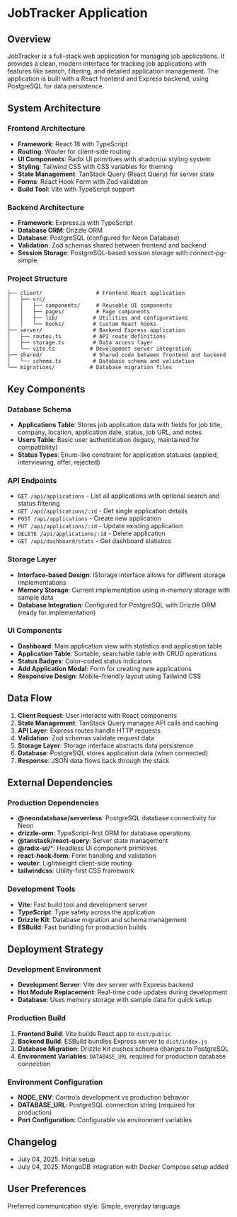 # JobTracker Application

## Overview

JobTracker is a full-stack web application for managing job applications. It provides a clean, modern interface for tracking job applications with features like search, filtering, and detailed application management. The application is built with a React frontend and Express backend, using PostgreSQL for data persistence.

## System Architecture

### Frontend Architecture
- **Framework**: React 18 with TypeScript
- **Routing**: Wouter for client-side routing
- **UI Components**: Radix UI primitives with shadcn/ui styling system
- **Styling**: Tailwind CSS with CSS variables for theming
- **State Management**: TanStack Query (React Query) for server state
- **Forms**: React Hook Form with Zod validation
- **Build Tool**: Vite with TypeScript support

### Backend Architecture
- **Framework**: Express.js with TypeScript
- **Database ORM**: Drizzle ORM
- **Database**: PostgreSQL (configured for Neon Database)
- **Validation**: Zod schemas shared between frontend and backend
- **Session Storage**: PostgreSQL-based session storage with connect-pg-simple

### Project Structure
```
├── client/                 # Frontend React application
│   ├── src/
│   │   ├── components/     # Reusable UI components
│   │   ├── pages/          # Page components
│   │   ├── lib/           # Utilities and configurations
│   │   └── hooks/         # Custom React hooks
├── server/                # Backend Express application
│   ├── routes.ts          # API route definitions
│   ├── storage.ts         # Data access layer
│   └── vite.ts           # Development server integration
├── shared/                # Shared code between frontend and backend
│   └── schema.ts          # Database schema and validation
└── migrations/           # Database migration files
```

## Key Components

### Database Schema
- **Applications Table**: Stores job application data with fields for job title, company, location, application date, status, job URL, and notes
- **Users Table**: Basic user authentication (legacy, maintained for compatibility)
- **Status Types**: Enum-like constraint for application statuses (applied, interviewing, offer, rejected)

### API Endpoints
- `GET /api/applications` - List all applications with optional search and status filtering
- `GET /api/applications/:id` - Get single application details
- `POST /api/applications` - Create new application
- `PUT /api/applications/:id` - Update existing application
- `DELETE /api/applications/:id` - Delete application
- `GET /api/dashboard/stats` - Get dashboard statistics

### Storage Layer
- **Interface-based Design**: IStorage interface allows for different storage implementations
- **Memory Storage**: Current implementation using in-memory storage with sample data
- **Database Integration**: Configured for PostgreSQL with Drizzle ORM (ready for implementation)

### UI Components
- **Dashboard**: Main application view with statistics and application table
- **Application Table**: Sortable, searchable table with CRUD operations
- **Status Badges**: Color-coded status indicators
- **Add Application Modal**: Form for creating new applications
- **Responsive Design**: Mobile-friendly layout using Tailwind CSS

## Data Flow

1. **Client Request**: User interacts with React components
2. **State Management**: TanStack Query manages API calls and caching
3. **API Layer**: Express routes handle HTTP requests
4. **Validation**: Zod schemas validate request data
5. **Storage Layer**: Storage interface abstracts data persistence
6. **Database**: PostgreSQL stores application data (when connected)
7. **Response**: JSON data flows back through the stack

## External Dependencies

### Production Dependencies
- **@neondatabase/serverless**: PostgreSQL database connectivity for Neon
- **drizzle-orm**: TypeScript-first ORM for database operations
- **@tanstack/react-query**: Server state management
- **@radix-ui/***: Headless UI component primitives
- **react-hook-form**: Form handling and validation
- **wouter**: Lightweight client-side routing
- **tailwindcss**: Utility-first CSS framework

### Development Tools
- **Vite**: Fast build tool and development server
- **TypeScript**: Type safety across the application
- **Drizzle Kit**: Database migration and schema management
- **ESBuild**: Fast bundling for production builds

## Deployment Strategy

### Development Environment
- **Development Server**: Vite dev server with Express backend
- **Hot Module Replacement**: Real-time code updates during development
- **Database**: Uses memory storage with sample data for quick setup

### Production Build
1. **Frontend Build**: Vite builds React app to `dist/public`
2. **Backend Build**: ESBuild bundles Express server to `dist/index.js`
3. **Database Migration**: Drizzle Kit pushes schema changes to PostgreSQL
4. **Environment Variables**: `DATABASE_URL` required for production database connection

### Environment Configuration
- **NODE_ENV**: Controls development vs production behavior
- **DATABASE_URL**: PostgreSQL connection string (required for production)
- **Port Configuration**: Configurable via environment variables

## Changelog
- July 04, 2025. Initial setup
- July 04, 2025. MongoDB integration with Docker Compose setup added

## User Preferences

Preferred communication style: Simple, everyday language.